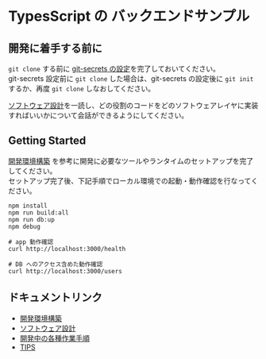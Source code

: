 # TypesScript の バックエンドサンプル

## 開発に着手する前に

`git clone` する前に [git-secrets の設定](./docs/dev-env.md#git-secrets-のセットアップ)を完了しておいてください。  
git-secrets 設定前に `git clone` した場合は、git-secrets の設定後に `git init` するか、再度 `git clone` しなおしてください。

[ソフトウェア設計](./docs/architecture.md)を一読し、どの役割のコードをどのソフトウェアレイヤに実装すればいいかについて会話ができるようにしてください。


## Getting Started

[開発環境構築](./docs/dev-env.md) を参考に開発に必要なツールやランタイムのセットアップを完了してください。  
セットアップ完了後、下記手順でローカル環境での起動・動作確認を行なってください。

```
npm install
npm run build:all
npm run db:up
npm debug

# app 動作確認
curl http://localhost:3000/health

# DB へのアクセス含めた動作確認
curl http://localhost:3000/users
```


## ドキュメントリンク

- [開発環境構築](./docs/dev-env.md)
- [ソフトウェア設計](./docs/architecture.md)
- [開発中の各種作業手順](./docs/dev-tasks.md)
- [TIPS](./docs/TIPS.md)
